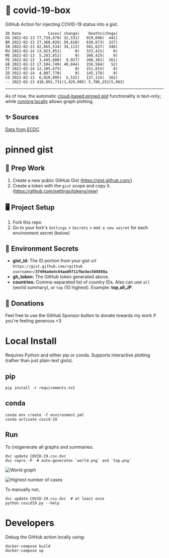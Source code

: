 # 🏥 covid-19-box

GitHub Action for injecting COVID-19 status into a gist.

```
ID Date            Cases( change)    Deaths(chnge)
US 2022-02-13 77,739,879( 32,531)   919,696(  441)
BR 2022-02-13 27,368,026( 58,618)   638,673(  327)
IN 2022-02-13 42,665,534( 34,113)   501,637(  346)
RU 2022-02-14 13,923,951(      0)   333,421(    0)
ME 2022-02-13  5,283,852(      0)   308,425(    0)
PE 2022-02-13  3,445,680(  9,927)   208,381(  261)
GB 2022-02-13 17,504,749( 40,844)   158,584(   52)
IT 2022-02-14 12,105,675(      0)   151,015(    0)
ID 2022-02-14  4,807,778(      0)   145,176(    0)
CO 2022-02-13  6,020,095(  5,532)   137,115(  162)
-- 2022-02-13 410,091,731(1,429,005) 5,786,252(5,063)
```

---

As of now, the automatic [cloud-based pinned gist](#pinned-gist) functionality is text-only;
while [running locally](#local-install) allows graph plotting.

## ✨ Sources

[Data from ECDC](https://www.ecdc.europa.eu/en/publications-data/download-todays-data-geographic-distribution-covid-19-cases-worldwide)

# pinned gist

## 🎒 Prep Work
1. Create a new public GitHub Gist (https://gist.github.com/)
1. Create a token with the `gist` scope and copy it. (https://github.com/settings/tokens/new)

## 🖥 Project Setup
1. Fork this repo
1. Go to your fork's `Settings` > `Secrets` > `Add a new secret` for each environment secret (below)

## 🤫 Environment Secrets
- **gist_id:** The ID portion from your gist url `https://gist.github.com/<github username>/`**`37496a4e4c84aed9711fbe3ec560888a`**.
- **gh_token:** The GitHub token generated above.
- **countries:** Comma-separated list of country IDs. Also can use `all` (world summary), or `top` (10 highest). Example: **top,all,JP**.

## 💸 Donations

Feel free to use the GitHub Sponsor button to donate towards my work if you're feeling generous <3

# Local Install

Requires Python and either pip or conda. Supports interactive plotting (rather than just plain-text gists).

## pip

```
pip install -r requirements.txt
```

## conda

```
conda env create -f environment.yml
conda activate covid-19
```

## Run

To (re)generate all graphs and summaries:

```
dvc update COVID-19.csv.dvc
dvc repro -P  # auto-generates `world.png` and `top.png`
```

![World graph](world.png)

![Highest number of cases](top.png)

To manually run,

```
dvc update COVID-19.csv.dvc  # at least once
python covid19.py --help
```

# Developers

Debug the GitHub action locally using:

```
docker-compose build
docker-compose up
```
